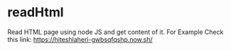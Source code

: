 # readHtml
Read HTML page using node JS and get content of it.
For Example Check this link:
https://hiteshlaheri-gwbsqfqshp.now.sh/
